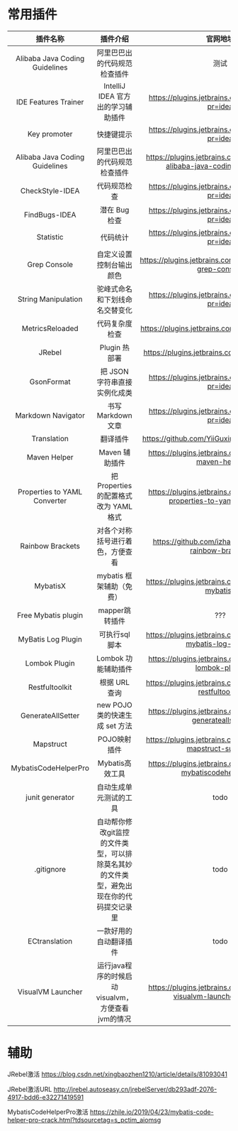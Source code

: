 # 常用插件

| 插件名称 | 插件介绍 | 官网地址 |
| :------: | :------: | :------: |
| Alibaba Java Coding Guidelines | 阿里巴巴出的代码规范检查插件 | 测试 |
| IDE Features Trainer | IntelliJ IDEA 官方出的学习辅助插件 | https://plugins.jetbrains.com/plugin/8554?pr=idea |
| Key promoter | 快捷键提示 | https://plugins.jetbrains.com/plugin/4455?pr=idea |
| Alibaba Java Coding Guidelines| 阿里巴巴出的代码规范检查插件 | https://plugins.jetbrains.com/plugin/10046-alibaba-java-coding-guidelines |
| CheckStyle-IDEA | 代码规范检查 | https://plugins.jetbrains.com/plugin/1065?pr=idea |
| FindBugs-IDEA | 潜在 Bug 检查 | https://plugins.jetbrains.com/plugin/3847?pr=idea |
| Statistic | 代码统计 | https://plugins.jetbrains.com/plugin/4509?pr=idea |
| Grep Console | 自定义设置控制台输出颜色	| https://plugins.jetbrains.com/idea/plugin/7125-grep-console |
| String Manipulation	| 驼峰式命名和下划线命名交替变化 | https://plugins.jetbrains.com/plugin/2162?pr=idea |
| MetricsReloaded	| 代码复杂度检查	| https://plugins.jetbrains.com/plugin/93?pr=idea |
| JRebel | Plugin 热部署 | https://plugins.jetbrains.com/plugin/?id=4441 |
| GsonFormat | 把 JSON 字符串直接实例化成类 | https://plugins.jetbrains.com/plugin/7654?pr=idea |
| Markdown Navigator | 书写 Markdown 文章	| https://plugins.jetbrains.com/plugin/7896?pr=idea |
| Translation | 翻译插件 | https://github.com/YiiGuxing/TranslationPlugin |
| Maven Helper | Maven 辅助插件 | https://plugins.jetbrains.com/plugin/7179-maven-helper |
| Properties to YAML Converter | 把 Properties 的配置格式改为 YAML 格式 | https://plugins.jetbrains.com/plugin/8000-properties-to-yaml-converter |
| Rainbow Brackets | 对各个对称括号进行着色，方便查看	| https://github.com/izhangzhihao/intellij-rainbow-brackets |
| MybatisX | mybatis 框架辅助（免费） | https://plugins.jetbrains.com/plugin/10119-mybatisx |
| Free Mybatis plugin | mapper跳转插件 | ??? |
| MyBatis Log Plugin | 可执行sql脚本 | https://plugins.jetbrains.com/plugin/10065-mybatis-log-plugin/ |
| Lombok Plugin | Lombok 功能辅助插件	| https://plugins.jetbrains.com/plugin/6317-lombok-plugin |
| Restfultoolkit | 根据 URL 查询 | https://plugins.jetbrains.com/plugin/10292-restfultoolkit/ |
| GenerateAllSetter | new POJO类的快速生成 set 方法 | https://plugins.jetbrains.com/plugin/9360-generateallsetter |
| Mapstruct | POJO映射插件 | https://plugins.jetbrains.com/plugin/10036-mapstruct-support/ |
| MybatisCodeHelperPro | Mybatis高效工具 | https://plugins.jetbrains.com/plugin/9837-mybatiscodehelperpro/
| junit generator | 自动生成单元测试的工具 | todo
| .gitignore | 自动帮你修改git监控的文件类型，可以排除莫名其妙的文件类型，避免出现在你的代码提交记录里 | todo
| ECtranslation | 一款好用的自动翻译插件 | todo
| VisualVM Launcher | 运行java程序的时候启动visualvm，方便查看jvm的情况 | https://plugins.jetbrains.com/plugin/7115-visualvm-launcher/versions

# 辅助

JRebel激活
https://blog.csdn.net/xingbaozhen1210/article/details/81093041

JRebel激活URL
http://jrebel.autoseasy.cn/jrebelServer/db293adf-2076-4917-bdd6-e32271419591

MybatisCodeHelperPro激活
https://zhile.io/2019/04/23/mybatis-code-helper-pro-crack.html?tdsourcetag=s_pctim_aiomsg